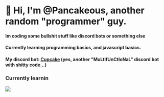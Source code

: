 # 👋 Hi, I'm @Pancakeous, another random "programmer" guy.

#### Im coding some bullshit stuff like discord bots or something else
#### Currently learning programming basics, and javascript basics.
#### My discord bot: [Cupcake](https://discord.gg/FwxBp6Mh3Z) (yes, another "MuLtIfUnCtIoNaL" discord bot with shitty code...)

### Currently learnin
<img src="https://freesvg.org/img/js_logo.png?size=32" hight="40em">

